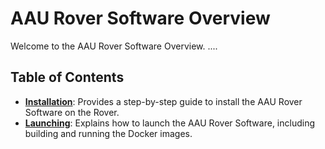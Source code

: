<!-- This is the initial pre-release of this RL-suite. Please let me know if there is information missing by contacting me at abmoRobotics@gmail.com. -->

# AAU Rover Software Overview

Welcome to the AAU Rover Software Overview. ....
## Table of Contents

- [**Installation**](./getting_started/installation/installation.md): Provides a step-by-step guide to install the AAU Rover Software on the Rover.
- [**Launching**](./getting_started/launching/launching.md): Explains how to launch the AAU Rover Software, including building and running the Docker images.

<!-- - [**Examples**](./getting_started/examples/examples.md): Provides examples to help you get started with the AAU Rover Software. -->

